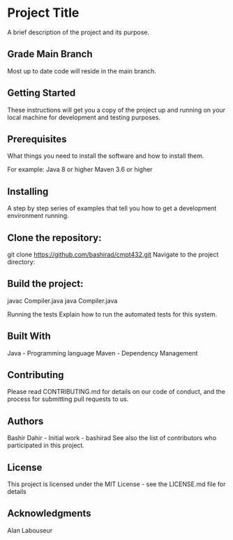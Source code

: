 # Project Title
A brief description of the project and its purpose.

## Grade Main Branch
Most up to date code will reside in the main branch.

## Getting Started
These instructions will get you a copy of the project up and running on your local machine for development and testing purposes.

## Prerequisites
What things you need to install the software and how to install them. 

For example:
Java 8 or higher
Maven 3.6 or higher

## Installing
A step by step series of examples that tell you how to get a development environment running.

## Clone the repository:

git clone https://github.com/bashirad/cmpt432.git
Navigate to the project directory:


## Build the project:
javac Compiler.java
java Compiler.java

Running the tests
Explain how to run the automated tests for this system.

## Built With
Java - Programming language
Maven - Dependency Management

## Contributing
Please read CONTRIBUTING.md for details on our code of conduct, and the process for submitting pull requests to us.

## Authors
Bashir Dahir - Initial work - bashirad
See also the list of contributors who participated in this project.

## License
This project is licensed under the MIT License - see the LICENSE.md file for details

## Acknowledgments
Alan Labouseur
